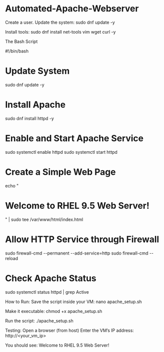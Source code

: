 # Automated-Apache-Webserver

Create a user.
Update the system:
sudo dnf update -y

Install tools:
sudo dnf install net-tools vim wget curl -y

The Bash Script

#!/bin/bash

# Update System
sudo dnf update -y

# Install Apache
sudo dnf install httpd -y

# Enable and Start Apache Service
sudo systemctl enable httpd
sudo systemctl start httpd

# Create a Simple Web Page
echo "<h1>Welcome to RHEL 9.5 Web Server!</h1>" | sudo tee /var/www/html/index.html

# Allow HTTP Service through Firewall
sudo firewall-cmd --permanent --add-service=http
sudo firewall-cmd --reload

# Check Apache Status
sudo systemctl status httpd | grep Active

How to Run:
Save the script inside your VM:
nano apache_setup.sh

Make it executable:
chmod +x apache_setup.sh

Run the script:
./apache_setup.sh

Testing:
Open a browser (from host)
Enter the VM’s IP address:
http://<your_vm_ip>

You should see:
Welcome to RHEL 9.5 Web Server!
